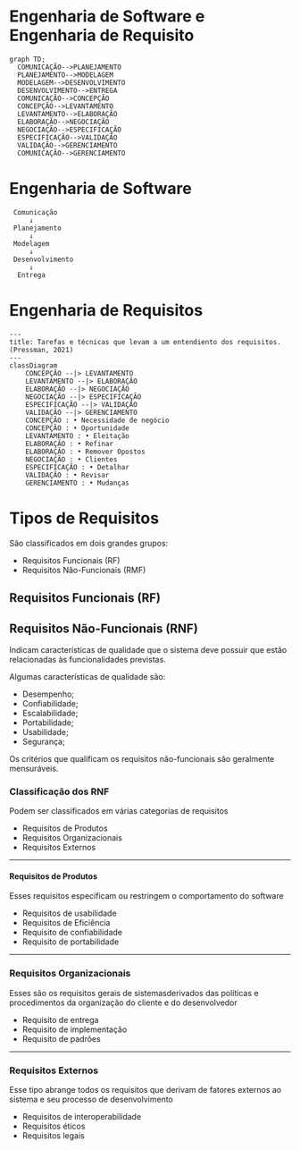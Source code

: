 # Engenharia de Software e Engenharia de Requisito
  ```mermaid
  graph TD;
    COMUNICAÇÃO-->PLANEJAMENTO
    PLANEJAMENTO-->MODELAGEM
    MODELAGEM-->DESENVOLVIMENTO
    DESENVOLVIMENTO-->ENTREGA
    COMUNICAÇÃO-->CONCEPÇÃO
    CONCEPÇÃO-->LEVANTAMENTO
    LEVANTAMENTO-->ELABORAÇÃO
    ELABORAÇÃO-->NEGOCIAÇÃO
    NEGOCIAÇÃO-->ESPECIFICAÇÃO
    ESPECIFICAÇÃO-->VALIDAÇÃO
    VALIDAÇÃO-->GERENCIAMENTO
    COMUNICAÇÃO-->GERENCIAMENTO
  ```
# Engenharia de Software
     Comunicação
         ↓
     Planejamento
         ↓
     Modelagem
         ↓
     Desenvolvimento
         ↓
      Entrega

# Engenharia de Requisitos
  ```mermaid
  ---
  title: Tarefas e técnicas que levam a um entendiento dos requisitos. (Pressman, 2021)
  ---
  classDiagram
      CONCEPÇÃO --|> LEVANTAMENTO
      LEVANTAMENTO --|> ELABORAÇÃO
      ELABORAÇÃO --|> NEGOCIAÇÃO
      NEGOCIAÇÃO --|> ESPECIFICAÇÃO
      ESPECIFICAÇÃO --|> VALIDAÇÃO
      VALIDAÇÃO --|> GERENCIAMENTO
      CONCEPÇÃO : • Necessidade de negócio
      CONCEPÇÃO : • Oportunidade
      LEVANTAMENTO : • Eleitação
      ELABORAÇÃO : • Refinar
      ELABORAÇÃO : • Remover Opostos
      NEGOCIAÇÃO : • Clientes
      ESPECIFICAÇÃO : • Detalhar
      VALIDAÇÃO : • Revisar
      GERENCIAMENTO : • Mudanças
  ```
 
# Tipos de Requisitos
São classificados em dois grandes grupos:
 
* Requisitos Funcionais (RF)
* Requisitos Não-Funcionais (RMF)

## Requisitos Funcionais (RF)
 
## Requisitos Não-Funcionais (RNF)
Indicam características de qualidade que o sistema deve possuir que estão relacionadas às funcionalidades previstas.

Algumas características de qualidade são:
* Desempenho;
* Confiabilidade;
* Escalabilidade;
* Portabilidade;
* Usabilidade;
* Segurança;
  
Os critérios que qualificam os requisitos não-funcionais são geralmente mensuráveis.

### Classificação dos RNF
Podem ser classificados em várias categorias de requisitos
* Requisitos de Produtos
* Requisitos Organizacionais
* Requisitos Externos
----
#### Requisitos de Produtos
Esses requisitos especificam ou restringem o comportamento do software
* Requisitos de usabilidade
* Requisitos de Eficiência
* Requisito de confiabilidade
* Requisito de portabilidade
---
### Requisitos Organizacionais
Esses são os requisitos gerais de sistemasderivados das políticas e procedimentos da organização do cliente e do desenvolvedor
* Requisito de entrega
* Requisito de implementação
* Requisito de padrões
---
### Requisitos Externos
Esse tipo abrange todos os requisitos que derivam de fatores externos ao sistema e seu processo de desenvolvimento
* Requisitos de interoperabilidade
* Requisitos éticos
* Requisitos legais

 
